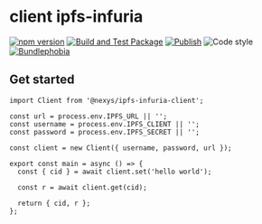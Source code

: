 # client ipfs-infuria
[![npm version](https://img.shields.io/npm/v/@nexys/template.svg)](https://www.npmjs.com/package/@nexys/template)
[![Build and Test Package](https://github.com/nexys-system/ipfs-infuria-client-package-template/actions/workflows/yarn.yml/badge.svg)](https://github.com/nexys-system/ipfs-infuria-client-package-template/actions/workflows/yarn.yml)
[![Publish](https://github.com/nexys-system/ipfs-infuria-client-package-template/actions/workflows/publish.yml/badge.svg)](https://github.com/nexys-system/ipfs-infuria-client-package-template/actions/workflows/publish.yml)
![Code style](https://img.shields.io/badge/code_style-prettier-ff69b4.svg)
[![Bundlephobia](https://badgen.net/bundlephobia/min/@nexys/template)](https://bundlephobia.com/result?p=@nexys/template)

## Get started

```
import Client from '@nexys/ipfs-infuria-client';

const url = process.env.IPFS_URL || '';
const username = process.env.IPFS_CLIENT || '';
const password = process.env.IPFS_SECRET || '';

const client = new Client({ username, password, url });

export const main = async () => {
  const { cid } = await client.set('hello world');

  const r = await client.get(cid);

  return { cid, r };
};
```
